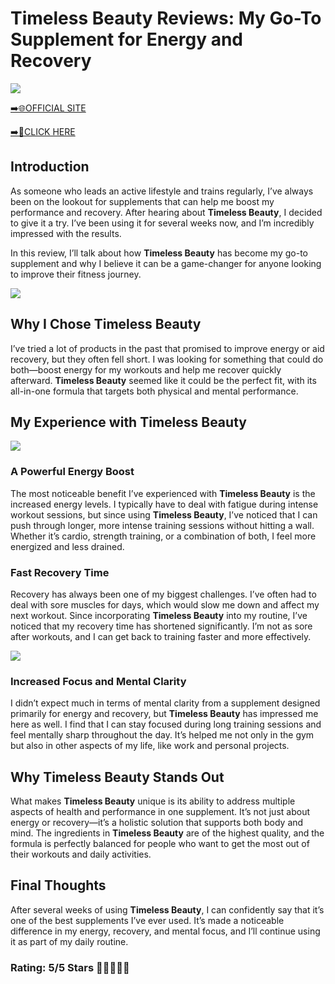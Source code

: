 # **Timeless Beauty Reviews**: My Go-To Supplement for Energy and Recovery

[![](https://static.vecteezy.com/system/resources/thumbnails/019/896/014/small/buy-now-gradient-button-with-cart-symbol-buy-now-illustration-png.png)](https://edetoop.top/lander/sugarpreland-1/timelessbeauty.html) 

[➡️🌐OFFICIAL SITE](https://edetoop.top/lander/sugarpreland-1/timelessbeauty.html) 

[➡️🔗CLICK HERE](https://edetoop.top/lander/sugarpreland-1/timelessbeauty.html) 


## Introduction

As someone who leads an active lifestyle and trains regularly, I’ve always been on the lookout for supplements that can help me boost my performance and recovery. After hearing about **Timeless Beauty**, I decided to give it a try. I’ve been using it for several weeks now, and I’m incredibly impressed with the results.

In this review, I’ll talk about how **Timeless Beauty** has become my go-to supplement and why I believe it can be a game-changer for anyone looking to improve their fitness journey.

[![](https://wallpapers.com/images/hd/red-order-now-button-udg4jcj4arvn8b0n-2.png)](https://edetoop.top/lander/sugarpreland-1/timelessbeauty.html)  

## Why I Chose **Timeless Beauty**

I’ve tried a lot of products in the past that promised to improve energy or aid recovery, but they often fell short. I was looking for something that could do both—boost energy for my workouts and help me recover quickly afterward. **Timeless Beauty** seemed like it could be the perfect fit, with its all-in-one formula that targets both physical and mental performance.

## My Experience with **Timeless Beauty**

[![](https://static.vecteezy.com/system/resources/thumbnails/019/896/014/small/buy-now-gradient-button-with-cart-symbol-buy-now-illustration-png.png)](https://edetoop.top/lander/sugarpreland-1/timelessbeauty.html)

### A Powerful Energy Boost

The most noticeable benefit I’ve experienced with **Timeless Beauty** is the increased energy levels. I typically have to deal with fatigue during intense workout sessions, but since using **Timeless Beauty**, I’ve noticed that I can push through longer, more intense training sessions without hitting a wall. Whether it’s cardio, strength training, or a combination of both, I feel more energized and less drained.

### Fast Recovery Time

Recovery has always been one of my biggest challenges. I’ve often had to deal with sore muscles for days, which would slow me down and affect my next workout. Since incorporating **Timeless Beauty** into my routine, I’ve noticed that my recovery time has shortened significantly. I’m not as sore after workouts, and I can get back to training faster and more effectively.

[![](https://wallpapers.com/images/hd/red-order-now-button-udg4jcj4arvn8b0n-2.png)](https://edetoop.top/lander/sugarpreland-1/timelessbeauty.html)  

### Increased Focus and Mental Clarity

I didn’t expect much in terms of mental clarity from a supplement designed primarily for energy and recovery, but **Timeless Beauty** has impressed me here as well. I find that I can stay focused during long training sessions and feel mentally sharp throughout the day. It’s helped me not only in the gym but also in other aspects of my life, like work and personal projects.

## Why **Timeless Beauty** Stands Out

What makes **Timeless Beauty** unique is its ability to address multiple aspects of health and performance in one supplement. It’s not just about energy or recovery—it’s a holistic solution that supports both body and mind. The ingredients in **Timeless Beauty** are of the highest quality, and the formula is perfectly balanced for people who want to get the most out of their workouts and daily activities.

## Final Thoughts

After several weeks of using **Timeless Beauty**, I can confidently say that it’s one of the best supplements I’ve ever used. It’s made a noticeable difference in my energy, recovery, and mental focus, and I’ll continue using it as part of my daily routine.

### Rating: 5/5 Stars 🌟🌟🌟🌟🌟
